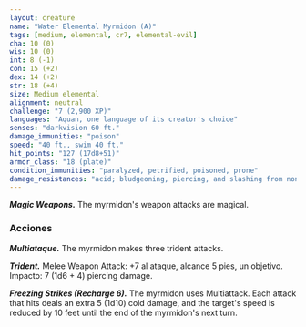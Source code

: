 ```yaml
---
layout: creature
name: "Water Elemental Myrmidon (A)"
tags: [medium, elemental, cr7, elemental-evil]
cha: 10 (0)
wis: 10 (0)
int: 8 (-1)
con: 15 (+2)
dex: 14 (+2)
str: 18 (+4)
size: Medium elemental
alignment: neutral
challenge: "7 (2,900 XP)"
languages: "Aquan, one language of its creator's choice"
senses: "darkvision 60 ft."
damage_immunities: "poison"
speed: "40 ft., swim 40 ft."
hit_points: "127 (17d8+51)"
armor_class: "18 (plate)"
condition_immunities: "paralyzed, petrified, poisoned, prone"
damage_resistances: "acid; bludgeoning, piercing, and slashing from nonmagical weapons"
---
```


***Magic Weapons.*** The myrmidon's weapon attacks are magical.

### Acciones

***Multiataque.*** The myrmidon makes three trident attacks.

***Trident.*** Melee Weapon Attack: +7 al ataque, alcance 5 pies, un objetivo. Impacto: 7 (1d6 + 4) piercing damage.

***Freezing Strikes (Recharge 6).*** The myrmidon uses Multiattack. Each attack that hits deals an extra 5 (1d10) cold damage, and the target's speed is reduced by 10 feet until the end of the myrmidon's next turn.